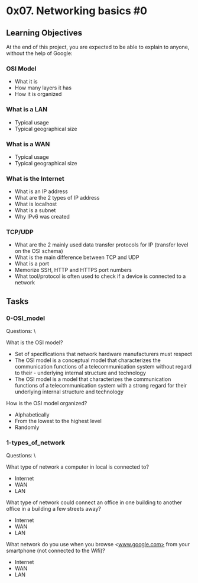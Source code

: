 # 0x07. Networking basics #0

## Learning Objectives

At the end of this project, you are expected to be able to explain to anyone, without the help of Google:

### OSI Model

- What it is
- How many layers it has
- How it is organized

### What is a LAN

- Typical usage
- Typical geographical size

### What is a WAN

- Typical usage
- Typical geographical size

### What is the Internet

- What is an IP address
- What are the 2 types of IP address
- What is localhost
- What is a subnet
- Why IPv6 was created

### TCP/UDP

- What are the 2 mainly used data transfer protocols for IP (transfer level on the OSI schema)
- What is the main difference between TCP and UDP
- What is a port
- Memorize SSH, HTTP and HTTPS port numbers
- What tool/protocol is often used to check if a device is connected to a network

## Tasks

### 0-OSI_model

Questions: \

What is the OSI model?

- Set of specifications that network hardware manufacturers must respect
- The OSI model is a conceptual model that characterizes the communication functions of a telecommunication system without regard to their - underlying internal structure and technology
- The OSI model is a model that characterizes the communication functions of a telecommunication system with a strong regard for their underlying internal structure and technology

How is the OSI model organized?

- Alphabetically
- From the lowest to the highest level
- Randomly

### 1-types_of_network

Questions: \

What type of network a computer in local is connected to?

- Internet
- WAN
- LAN

What type of network could connect an office in one building to another office in a building a few streets away?

- Internet
- WAN
- LAN

What network do you use when you browse <www.google.com> from your smartphone (not connected to the Wifi)?

- Internet
- WAN
- LAN
